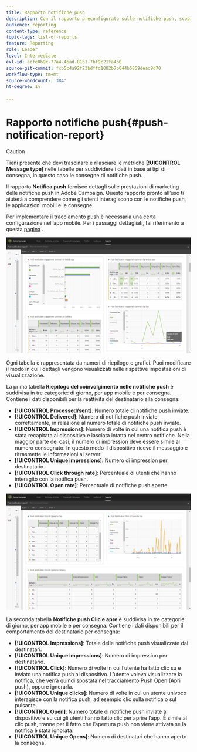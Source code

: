 ```yaml
---
title: Rapporto notifiche push
description: Con il rapporto preconfigurato sulle notifiche push, scopri il successo delle notifiche push.
audience: reporting
content-type: reference
topic-tags: list-of-reports
feature: Reporting
role: Leader
level: Intermediate
exl-id: acfe0b9c-77a4-46ad-8151-7bf9c21fa4b0
source-git-commit: fcb5c4a92f23bdffd1082b7b044b5859dead9d70
workflow-type: tm+mt
source-wordcount: '384'
ht-degree: 1%

---
```


# Rapporto notifiche push{#push-notification-report}

>[!CAUTION]
>
>Tieni presente che devi trascinare e rilasciare le metriche **[!UICONTROL Message type]** nelle tabelle per suddividere i dati in base ai tipi di consegna, in questo caso le consegne di notifiche push.

Il rapporto **Notifica push** fornisce dettagli sulle prestazioni di marketing delle notifiche push in Adobe Campaign. Questo rapporto pronto all’uso ti aiuterà a comprendere come gli utenti interagiscono con le notifiche push, le applicazioni mobili e le consegne.

Per implementare il tracciamento push è necessaria una certa configurazione nell’app mobile. Per i passaggi dettagliati, fai riferimento a questa [pagina](../../administration/using/push-tracking.md) .

![](assets/dynamic_report_push.png)

Ogni tabella è rappresentata da numeri di riepilogo e grafici. Puoi modificare il modo in cui i dettagli vengono visualizzati nelle rispettive impostazioni di visualizzazione.

La prima tabella **Riepilogo del coinvolgimento nelle notifiche push** è suddivisa in tre categorie: di giorno, per app mobile e per consegna. Contiene i dati disponibili per la reattività del destinatario alla consegna:

* **[!UICONTROL Processed/sent]**: Numero totale di notifiche push inviate.
* **[!UICONTROL Delivered]**: Numero di notifiche push inviate correttamente, in relazione al numero totale di notifiche push inviate.
* **[!UICONTROL Impressions]**: Numero di volte in cui una notifica push è stata recapitata al dispositivo e lasciata intatta nel centro notifiche. Nella maggior parte dei casi, il numero di impression deve essere simile al numero consegnato. In questo modo il dispositivo riceve il messaggio e ritrasmette le informazioni al server.
* **[!UICONTROL Unique impressions]**: Numero di impression per destinatario.
* **[!UICONTROL Click through rate]**: Percentuale di utenti che hanno interagito con la notifica push.
* **[!UICONTROL Open rate]**: Percentuale di notifiche push aperte.

![](assets/dynamic_report_push_2.png)

La seconda tabella **Notifiche push Clic e apre** è suddivisa in tre categorie: di giorno, per app mobile e per consegna. Contiene i dati disponibili per il comportamento del destinatario per consegna:

* **[!UICONTROL Impressions]**: Totale delle notifiche push visualizzate dai destinatari.
* **[!UICONTROL Unique impressions]**: Numero di impression per destinatario.
* **[!UICONTROL Click]**: Numero di volte in cui l’utente ha fatto clic su e inviato una notifica push al dispositivo. L’utente voleva visualizzare la notifica, che verrà quindi spostata nel tracciamento Push Open (Apri push), oppure ignorarla.
* **[!UICONTROL Unique clicks]**: Numero di volte in cui un utente univoco interagisce con la notifica push, ad esempio clic sulla notifica o sul pulsante.
* **[!UICONTROL Open]**: Numero totale di notifiche push inviate al dispositivo e su cui gli utenti hanno fatto clic per aprire l’app. È simile al clic push, tranne per il fatto che l’apertura push non viene attivata se la notifica è stata ignorata.
* **[!UICONTROL Unique Opens]**: Numero di destinatari che hanno aperto la consegna.
